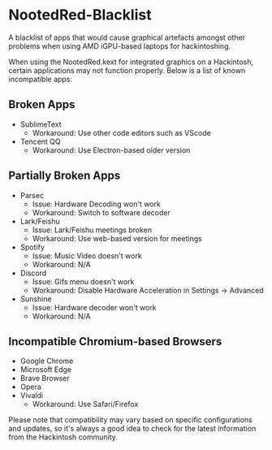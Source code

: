 # NootedRed-Blacklist
 A blacklist of apps that would cause graphical artefacts amongst other problems when using AMD iGPU-based laptops for hackintoshing.

When using the NootedRed.kext for integrated graphics on a Hackintosh, certain applications may not function properly. Below is a list of known incompatible apps:


## Broken Apps
- SublimeText
 	- Workaround: Use other code editors such as VScode
- Tencent QQ
	- Workaround: Use Electron-based older version

## Partially Broken Apps
- Parsec
	- Issue: Hardware Decoding won't work
	- Workaround: Switch to software decoder 
- Lark/Feishu
	- Issue: Lark/Feishu meetings broken
	- Workaround: Use web-based version for meetings
- Spotify
	- Issue: Music Video doesn't work
	- Workaround: N/A
- Discord
	- Issue: Gifs menu doesn't work
 	- Workaround: Disable Hardware Acceleration in Settings -> Advanced
- Sunshine
	- Issue: Hardware decoder won't work
 	- Workaround: N/A

## Incompatible Chromium-based Browsers
- Google Chrome
- Microsoft Edge
- Brave Browser
- Opera
- Vivaldi
	- Workaround: Use Safari/Firefox 

Please note that compatibility may vary based on specific configurations and updates, so it's always a good idea to check for the latest information from the Hackintosh community.
